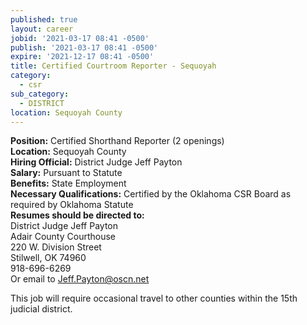 ```yaml
---
published: true
layout: career
jobid: '2021-03-17 08:41 -0500'
publish: '2021-03-17 08:41 -0500'
expire: '2021-12-17 08:41 -0500'
title: Certified Courtroom Reporter - Sequoyah
category:
  - csr
sub_category:
  - DISTRICT
location: Sequoyah County
---
```

**Position:** Certified Shorthand Reporter (2 openings)   
**Location:** Sequoyah County  
**Hiring Official:**  District Judge Jeff Payton  
**Salary:** Pursuant to Statute  
**Benefits:** State Employment  
**Necessary Qualifications:** Certified by the Oklahoma CSR Board as required by Oklahoma Statute  
**Resumes should be directed to:**  
District Judge Jeff Payton   
Adair County Courthouse  
220 W. Division Street  
Stilwell, OK 74960  
918-696-6269  
Or email to [Jeff.Payton@oscn.net](mailto:Jeff.Payton@oscn.net)

This job will require occasional travel to other counties within the 15th judicial district.